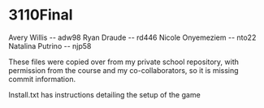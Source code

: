 # 3110Final
Avery Willis -- adw98
Ryan Draude -- rd446
Nicole Onyemeziem -- nto22
Natalina Putrino -- njp58

These files were copied over from my private school repository, with permission from the course and my co-collaborators, so it is missing commit information. 

Install.txt has instructions detailing the setup of the game
